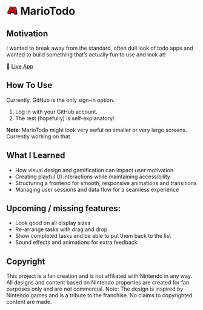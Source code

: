 # <img src="public/M.png" width="30"> MarioTodo

## Motivation

I wanted to break away from the standard, often dull look of todo apps and wanted to build something that’s actually fun to use and look at!

🔗 [Live App](https://todo-list-six-puce.vercel.app/)

## How To Use

Currently, GitHub is the only sign-in option.

1. Log in with your GitHub account.
2. The rest (hopefully) is self-explanatory!

**Note**: MarioTodo might look very awful on smaller or very large screens. Currently working on that.

## What I Learned

- How visual design and gamification can impact user motivation  
- Creating playful UI interactions while maintaining accessibility  
- Structuring a frontend for smooth, responsive animations and transitions  
- Managing user sessions and data flow for a seamless experience  

## Upcoming / missing features:
- Look good on all display sizes
- Re-arrange tasks with drag and drop
- Show completed tasks and be able to put them back to the list 
- Sound effects and animations for extra feedback  

## Copyright
This project is a fan creation and is not affiliated with Nintendo in any way. All designs and content based on Nintendo properties are created for fan purposes only and are not commercial. Note: The design is inspired by Nintendo games and is a tribute to the franchise. No claims to copyrighted content are made.
